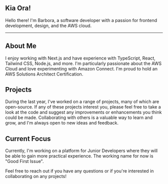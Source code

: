 ## Kia Ora!

Hello there! I'm Barbora, a software developer with a passion for frontend development, design, and the AWS cloud.

---

## About Me
I enjoy working with Next.js and have experience with TypeScript, React, Tailwind CSS, Node.js, and more. I'm particularly passionate about the AWS Cloud and love experimenting with Amazon Connect. I'm proud to hold an AWS Solutions Architect Certification.

## Projects
During the last year, I've worked on a range of projects, many of which are open-source. If any of these projects interest you, please feel free to take a look at the code and suggest any improvements or enhancements you think could be made. Collaborating with others is a valuable way to learn and grow, and I'm always open to new ideas and feedback.

## Current Focus
Currently, I'm working on a platform for Junior Developers where they will be able to gain more practical experience. The working name for now is "Good First Issue".

Feel free to reach out if you have any questions or if you're interested in collaborating on any projects!

